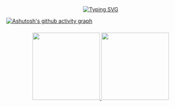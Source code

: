 <div align=center>
<a href="https://git.io/typing-svg"><img src="https://readme-typing-svg.demolab.com?font=Roboto&pause=1000&color=665c54&center=true&width=435&lines=I'm+dny!;Thank+You+Kennedy!" alt="Typing SVG" /></a>
</div>

[![Ashutosh's github activity graph](https://activity-graph.herokuapp.com/graph?username=yeedny&theme=cotton-candy)](https://github.com/ashutosh00710/github-readme-activity-graph)

###

<div align="center">
  <a href="https://github.com/KennedyReisz" />
  <img height="180em" src="https://github-readme-stats.vercel.app/api?username=yeedny&show_icons=true&theme=tokyonight&include_all_commits=true&count_private=true"/>
  <img height="180em" src="https://github-readme-stats.vercel.app/api/top-langs/?username=KennedyReisz&layout=compact&theme=tokyonight"/>
  
